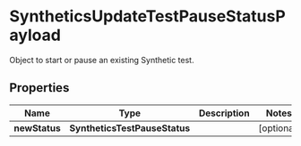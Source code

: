 

# SyntheticsUpdateTestPauseStatusPayload

Object to start or pause an existing Synthetic test.
## Properties

Name | Type | Description | Notes
------------ | ------------- | ------------- | -------------
**newStatus** | **SyntheticsTestPauseStatus** |  |  [optional]



